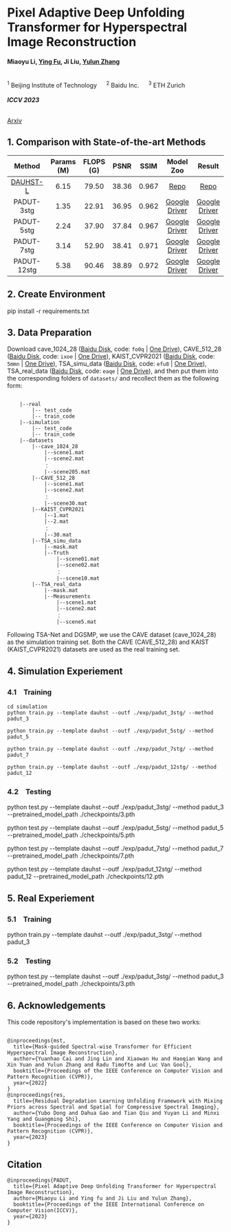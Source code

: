 # Pixel Adaptive Deep Unfolding Transformer for Hyperspectral Image Reconstruction 

####   Miaoyu Li,  [Ying Fu](https://ying-fu.github.io/), Ji Liu,  [Yulun Zhang](http://yulunzhang.com/)

<br>
<div>
    <sup>1</sup> Beijing Institute of Technology &emsp; <sup>2</sup> Baidu Inc. &emsp; <sup>3</sup> ETH Zurich &emsp; 
</div>
<br>
<i><strong><a target='_blank'>ICCV 2023</a></strong></i>
<br>
<br>

[Arxiv]() 
## 1. Comparison with State-of-the-art Methods

|  Method        | Params (M) | FLOPS (G) | PSNR  | SSIM  |  Model Zoo   |  Result |   
:----------------------------------------------------------: | :--------: | :-------: | :---: | :---: | :----------------------------------------------------------: | :-------:| 
 |  [DAUHST-L](https://github.com/caiyuanhao1998/MST)      |    6.15  |     79.50         | 38.36 | 0.967 |  [Repo](https://github.com/caiyuanhao1998/MST) | [Repo](https://github.com/caiyuanhao1998/MST) 
 |  PADUT-3stg        |    1.35    |   22.91  | 36.95| 0.962 |  [Google Driver](https://drive.google.com/file/d/14Rb5ALZWNMdyD7m_RKAfgXlgVcte3i-K/view?usp=sharing) | [Google Driver](https://drive.google.com/drive/folders/1q3Vktwf1K6Od3uJVKXZaIBTtSM4vzkRR?usp=sharing)|
 |  PADUT-5stg        |    2.24    |   37.90  | 37.84 | 0.967 | [Google Driver](https://drive.google.com/file/d/1Ers5ljefXmHuKXxx7NjCr4vhAyrW24n3/view?usp=sharing) | [Google Driver](https://drive.google.com/drive/folders/1q3Vktwf1K6Od3uJVKXZaIBTtSM4vzkRR?usp=sharing)|
 |  PADUT-7stg        |    3.14    |   52.90  | 38.41 | 0.971 | [Google Driver](https://drive.google.com/file/d/1RZJeyOwtZ7TVx0QDJNrPHrnLJ4nD8YO4/view?usp=drive_link) | [Google Driver](https://drive.google.com/drive/folders/1q3Vktwf1K6Od3uJVKXZaIBTtSM4vzkRR?usp=sharing) |
 |  PADUT-12stg        |    5.38    |   90.46   | 38.89 | 0.972 | [Google Driver](https://drive.google.com/file/d/1rhgJQ1IeNk0tk3B5bKsrnQfjgaLnWZFZ/view?usp=sharing) | [Google Driver](https://drive.google.com/drive/folders/1q3Vktwf1K6Od3uJVKXZaIBTtSM4vzkRR?usp=sharing) |

## 2. Create Environment
pip install -r requirements.txt

## 3. Data Preparation

Download cave_1024_28 ([Baidu Disk](https://pan.baidu.com/s/1X_uXxgyO-mslnCTn4ioyNQ), code: `fo0q` | [One Drive](https://bupteducn-my.sharepoint.com/:f:/g/personal/mengziyi_bupt_edu_cn/EmNAsycFKNNNgHfV9Kib4osB7OD4OSu-Gu6Qnyy5PweG0A?e=5NrM6S)), CAVE_512_28 ([Baidu Disk](https://pan.baidu.com/s/1ue26weBAbn61a7hyT9CDkg), code: `ixoe` | [One Drive](https://mailstsinghuaeducn-my.sharepoint.com/:f:/g/personal/lin-j21_mails_tsinghua_edu_cn/EjhS1U_F7I1PjjjtjKNtUF8BJdsqZ6BSMag_grUfzsTABA?e=sOpwm4)), KAIST_CVPR2021 ([Baidu Disk](https://pan.baidu.com/s/1LfPqGe0R_tuQjCXC_fALZA), code: `5mmn` | [One Drive](https://mailstsinghuaeducn-my.sharepoint.com/:f:/g/personal/lin-j21_mails_tsinghua_edu_cn/EkA4B4GU8AdDu0ZkKXdewPwBd64adYGsMPB8PNCuYnpGlA?e=VFb3xP)), TSA_simu_data ([Baidu Disk](https://pan.baidu.com/s/1LI9tMaSprtxT8PiAG1oETA), code: `efu8` | [One Drive](https://1drv.ms/u/s!Au_cHqZBKiu2gYFDwE-7z1fzeWCRDA?e=ofvwrD)), TSA_real_data ([Baidu Disk](https://pan.baidu.com/s/1RoOb1CKsUPFu0r01tRi5Bg), code: `eaqe` | [One Drive](https://1drv.ms/u/s!Au_cHqZBKiu2gYFTpCwLdTi_eSw6ww?e=uiEToT)), and then put them into the corresponding folders of `datasets/` and recollect them as the following form:

```shell

    |--real
    	|-- test_code
    	|-- train_code
    |--simulation
    	|-- test_code
    	|-- train_code
    |--datasets
        |--cave_1024_28
            |--scene1.mat
            |--scene2.mat
            ：  
            |--scene205.mat
        |--CAVE_512_28
            |--scene1.mat
            |--scene2.mat
            ：  
            |--scene30.mat
        |--KAIST_CVPR2021  
            |--1.mat
            |--2.mat
            ： 
            |--30.mat
        |--TSA_simu_data  
            |--mask.mat   
            |--Truth
                |--scene01.mat
                |--scene02.mat
                ： 
                |--scene10.mat
        |--TSA_real_data  
            |--mask.mat   
            |--Measurements
                |--scene1.mat
                |--scene2.mat
                ： 
                |--scene5.mat
```

Following TSA-Net and DGSMP, we use the CAVE dataset (cave_1024_28) as the simulation training set. Both the CAVE (CAVE_512_28) and KAIST (KAIST_CVPR2021) datasets are used as the real training set. 

## 4. Simulation Experiement
### 4.1　Training
```
cd simulation
python train.py --template dauhst --outf ./exp/padut_3stg/ --method padut_3

python train.py --template dauhst --outf ./exp/padut_5stg/ --method padut_5

python train.py --template dauhst --outf ./exp/padut_7stg/ --method padut_7

python train.py --template dauhst --outf ./exp/padut_12stg/ --method padut_12
```
### 4.2　Testing
python test.py --template dauhst --outf ./exp/padut_3stg/ --method padut_3 --pretrained_model_path ./checkpoints/3.pth

python test.py --template dauhst --outf ./exp/padut_5stg/ --method padut_5 --pretrained_model_path ./checkpoints/5.pth

python test.py --template dauhst --outf ./exp/padut_7stg/ --method padut_7 --pretrained_model_path ./checkpoints/7.pth

python test.py --template dauhst --outf ./exp/padut_12stg/ --method padut_12 --pretrained_model_path ./checkpoints/12.pth

## 5. Real Experiement
### 5.1　Training
python train.py  --template dauhst --outf ./exp/padut_3stg/ --method padut_3  
### 5.2　Testing
python test.py  --template dauhst --outf ./exp/padut_3stg/ --method padut_3    --pretrained_model_path ./checkpoints/3.pth

## 6. Acknowledgements 
This code repository's implementation is based on these two works:

```shell

@inproceedings{mst,
  title={Mask-guided Spectral-wise Transformer for Efficient Hyperspectral Image Reconstruction},
  author={Yuanhao Cai and Jing Lin and Xiaowan Hu and Haoqian Wang and Xin Yuan and Yulun Zhang and Radu Timofte and Luc Van Gool},
  booktitle={Proceedings of the IEEE Conference on Computer Vision and Pattern Recognition (CVPR)},
  year={2022}
}
@inproceedings{res,
  title={Residual Degradation Learning Unfolding Framework with Mixing Priors across Spectral and Spatial for Compressive Spectral Imaging},
  author={Yubo Dong and Dahua Gao and Tian Qiu and Yuyan Li and Minxi Yang and Guangming Shi},
  booktitle={Proceedings of the IEEE Conference on Computer Vision and Pattern Recognition (CVPR)},
  year={2023}
}
```
## Citation
```shell
@inproceedings{PADUT,
  title={Pixel Adaptive Deep Unfolding Transformer for Hyperspectral Image Reconstruction},
  author={Miaoyu Li and Ying fu and Ji Liu and Yulun Zhang},
  booktitle={Proceedings of the IEEE International Conference on Computer Vision(ICCV)},
  year={2023}
}

```